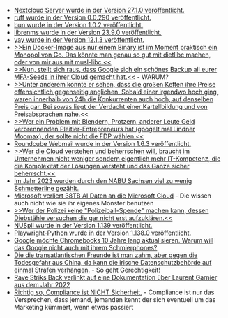 * [Nextcloud Server wurde in der Version 27.1.0 veröffentlicht.](https://github.com/nextcloud/server/releases/tag/v27.1.0)
* [ruff wurde in der Version 0.0.290 veröffentlicht.](https://github.com/astral-sh/ruff/releases/tag/v0.0.290)
* [bun wurde in der Version 1.0.2 veröffentlicht.](https://github.com/oven-sh/bun/releases/tag/bun-v1.0.2)
* [librenms wurde in der Version 23.9.0 veröffentlicht.](https://github.com/librenms/librenms/releases/tag/23.9.0)
* [yay wurde in der Version 12.1.3 veröffentlicht.](https://github.com/Jguer/yay/releases/tag/v12.1.3)
* [>>Ein Docker-Image aus nur einem Binary ist im Moment praktisch ein Monopol von Go. Das könnte man genau so gut mit dietlibc machen, oder von mir aus mit musl-libc.<<](http://blog.fefe.de/?ts=9bfa689b)
* [>>Nun, stellt sich raus, dass Google sich ein schönes Backup all eurer MFA-Seeds in ihrer Cloud gemacht hat.<<](http://blog.fefe.de/?ts=9bfb3285) - WARUM?
* [>>Unter anderem konnte er sehen, dass die großen Ketten ihre Preise offensichtlich gegenseitig anglichen. Sobald einer irgendwo hoch ging, waren innerhalb von 24h die Konkurrenten auch hoch, auf denselben Preis gar. Bei sowas liegt der Verdacht einer Kartellbildung und von Preisabsprachen nahe.<<](http://blog.fefe.de/?ts=9bf8c5f0)
* [>>Wer ein Problem mit Blendern, Protzern, anderer Leute Geld verbrennenden Pleitier-Entrepreneurs hat (googelt mal Lindner Moomax), der sollte nicht die FDP wählen.<<](http://blog.fefe.de/?ts=9bf80788)
* [Roundcube Webmail wurde in der Version 1.6.3 veröffentlicht.](https://roundcube.net/news/2023/09/15/security-update-1.6.3-released)
* [>>Wer die Cloud verstehen und beherrschen will, braucht im Unternehmen nicht weniger sondern eigentlich mehr IT-Kompetenz, die die Komplexität der Lösungen versteht und das Ganze sicher beherrscht.<<](https://www.borncity.com/blog/2023/09/17/ist-der-cloud-hype-schon-wieder-vorbei/)
* [Im Jahr 2023 wurden durch den NABU Sachsen viel zu wenig Schmetterline gezählt.](https://sachsen.nabu.de/news/2023/33914.html)
* [Microsoft verliert 38TB AI Daten an die Microsoft Cloud](https://blog.fefe.de/?ts=9bf6b87d) - Die wissen auch nicht wie sie ihr eigenes Monster benutzen
* [>>Wer der Polizei keine "Polizeiball-Spende" machen kann, dessen Diebstähle versuchen die gar nicht erst aufzuklären.<<](https://blog.fefe.de/?ts=9bf69c99)
* [NUSpli wurde in der Version 1.139 veröffentlicht.](https://github.com/V10lator/NUSspli/releases/tag/v1.139)
* [Playwright-Python wurde in der Version 1.138.0 veröffentlicht.](https://github.com/microsoft/playwright-python/releases/tag/v1.38.0)
* [Google möchte Chromebooks 10 Jahre lang aktualisieren. Warum will das Google nicht auch mit ihrem Schmierphones?](https://www.borncity.com/blog/2023/09/19/chromebooks-nun-mit-10-jahren-support/)
* [Die die transatlantischen Freunde ist man zahm, aber gegen die Todesgefahr aus China, da kann die irische Datenschutzbehörde auf einmal Strafen verhängen.](https://netzpolitik.org/2023/millionenstrafe-gegen-tiktok-irische-datenschutzbehoerde-kann-auch-anders/) - So geht Gerechtigkeit!
* [Rave Striks Back verlinkt auf eine Dokumentation über Laurent Garnier aus dem Jahr 2022](https://www.rave-strikes-back.de/?p=11948)
* [Richtig so, Compliance ist NICHT Sicherheit.](https://www.opensourcerers.org/2023/09/18/compliance-is-not-security/) - Compliance ist nur das Versprechen, dass jemand, jemanden kennt der sich eventuell um das Marketing kümmert, wenn etwas passiert
